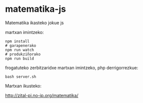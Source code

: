 # matematika-js
Matematika ikasteko jokue js

martxan imintzeko:
```
npm install
# garapenerako
npm run watch
# produkziñorako
npm run build
```

frogatuteko zerbitzaridxe martxan imintzeko, php derrigorrezkue:
```
bash server.sh
```

Martxan ikusteko:

http://zital-pi.no-ip.org/matematika/